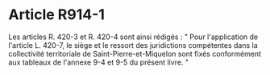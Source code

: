 # Article R914-1

Les articles R. 420-3 et R. 420-4 sont ainsi rédigés : " Pour l'application de l'article L. 420-7, le siège et le ressort des juridictions compétentes dans la collectivité territoriale de Saint-Pierre-et-Miquelon sont fixés conformément aux tableaux de l'annexe 9-4 et 9-5 du présent livre. "
